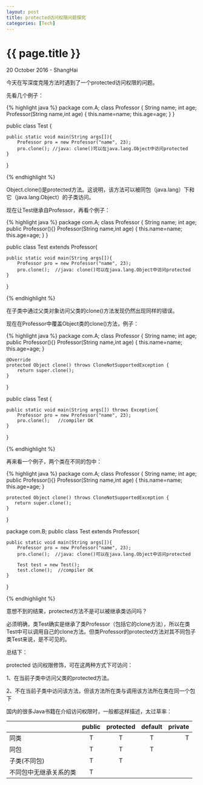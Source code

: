 ```yaml
---
layout: post
title: protected访问权限问题探究
categories: [Tech]
---
```


{{ page.title }}
================

<p class="meta">20 October 2016 - ShangHai</p>

今天在写深度克隆方法时遇到了一个protected访问权限的问题。

先看几个例子：

{% highlight java %}
package com.A;
class Professor
{
    String name;
    int age;
    Professor(String name,int age)
    {
        this.name=name;
        this.age=age;
    }
}

public class Test {

    public static void main(String args[]){
        Professor pro = new Professor("name", 23);
        pro.clone(); //java: clone()可以在java.lang.Object中访问protected
    }
}

{% endhighlight %}

Object.clone()是protected方法。这说明，该方法可以被同包（java.lang）下和它（java.lang.Object）的子类访问。

现在让Test继承自Professor，再看个例子：

{% highlight java %}
package com.A;
class Professor
{
    String name;
    int age;
    public Professor(){}
    Professor(String name,int age)
    {
        this.name=name;
        this.age=age;
    }
}

public class Test extends Professor{

    public static void main(String args[]){
        Professor pro = new Professor("name", 23);
        pro.clone();  //java: clone()可以在java.lang.Object中访问protected
    }
}

{% endhighlight %}

在子类中通过父类对象访问父类的clone()方法发现仍然出现同样的错误。

现在在Professor中覆盖Object类的clone()方法，例子：

{% highlight java %}
package com.A;
class Professor
{
    String name;
    int age;
    public Professor(){}
    Professor(String name,int age)
    {
        this.name=name;
        this.age=age;
    }

    @Override
    protected Object clone() throws CloneNotSupportedException {
        return super.clone();
    }
}

public class Test {

    public static void main(String args[]) throws Exception{
        Professor pro = new Professor("name", 23);
        pro.clone();   //compiler OK
    }
}

{% endhighlight %}

再来看一个例子，两个类在不同的包中：

{% highlight java %}
package com.A;
class Professor
{
    String name;
    int age;
    public Professor(){}
    Professor(String name,int age)
    {
        this.name=name;
        this.age=age;
    }

    protected Object clone() throws CloneNotSupportedException {
	   return super.clone();
	}
}

package com.B;
public class Test extends Professor{

    public static void main(String args[]){
        Professor pro = new Professor("name", 23);
        pro.clone();  //java: clone()可以在java.lang.Object中访问protected

        Test test = new Test();
		test.clone();  //compiler OK
    }
}

{% endhighlight %}

意想不到的结果，protected方法不是可以被继承类访问吗？

必须明确，类Test确实是继承了类Professor（包括它的clone方法），所以在类Test中可以调用自己的clone方法。但类Professor的protected方法对其不同包子类Test来说，是不可见的。

总结下：

protected 访问权限修饰，可在这两种方式下可访问：

1、在当前子类中访问父类的protected方法。

2、不在当前子类中访问该方法，但该方法所在类与调用该方法所在类在同一个包下

国内的很多Java书籍在介绍访问权限时，一般都这样描述，太过草率：

| 		        		| public        | protected	    | default       | private  |
| --------------------  |:-------------:|:-------------:|:-------------:|---------:|
| 同类	        		|	T			|T				|			   T| 		  T|
| 同包	        		|	T			|T				|			   T| 		   |
| 子类(不同包)   			|	T			|T				|			   | 		  |
| 不同包中无继承关系的类   |	T			|				|			   | 		  |